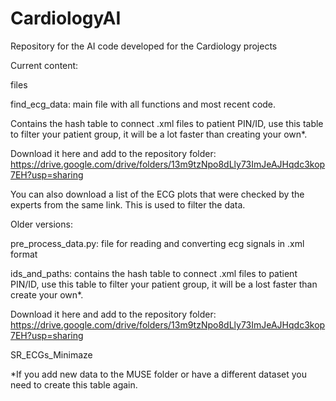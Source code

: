 # CardiologyAI
Repository for the AI code developed for the Cardiology projects

Current content:

files

find_ecg_data: main file with all functions and most recent code.

Contains the hash table to connect .xml files to patient PIN/ID, use this table to filter your patient group, it will be a lot faster than creating your own*.

Download it here and add to the repository folder:
https://drive.google.com/drive/folders/13m9tzNpo8dLly73ImJeAJHqdc3kop7EH?usp=sharing

You can also download a list of the ECG plots that were checked by the experts from the same link. This is used to filter the data.











Older versions:

pre_process_data.py: file for reading and converting ecg signals in .xml format

ids_and_paths: contains the hash table to connect .xml files to patient PIN/ID, use this table to filter your patient group, it will be a lost faster than create your own*.

Download it here and add to the repository folder:
https://drive.google.com/drive/folders/13m9tzNpo8dLly73ImJeAJHqdc3kop7EH?usp=sharing

SR_ECGs_Minimaze

*If you add new data to the MUSE folder or have a different dataset you need to create this table again.

